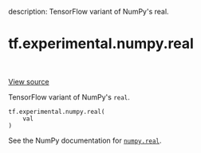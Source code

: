 description: TensorFlow variant of NumPy's real.

<div itemscope itemtype="http://developers.google.com/ReferenceObject">
<meta itemprop="name" content="tf.experimental.numpy.real" />
<meta itemprop="path" content="Stable" />
</div>

# tf.experimental.numpy.real

<!-- Insert buttons and diff -->

<table class="tfo-notebook-buttons tfo-api nocontent" align="left">

</table>

<a target="_blank" href="/code/stable/tensorflow/python/ops/numpy_ops/np_array_ops.py">View source</a>



TensorFlow variant of NumPy's `real`.

<pre class="devsite-click-to-copy prettyprint lang-py tfo-signature-link">
<code>tf.experimental.numpy.real(
    val
)
</code></pre>



<!-- Placeholder for "Used in" -->

See the NumPy documentation for [`numpy.real`](https://numpy.org/doc/1.16/reference/generated/numpy.real.html).